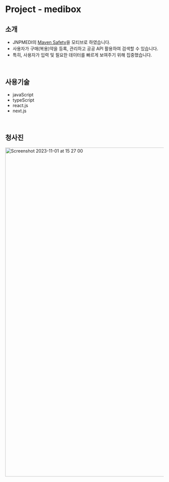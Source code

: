 # Project - medibox
## 소개
- JNPMEDI의 [Maven Safety](https://www.jnpmedi.com/ko/maven-clinical-cloud/demo-videos/safety)을 모티브로 하였습니다.
- 사용자가 구매(복용)약을 등록, 관리하고 공공 API 활용하여 검색할 수 있습니다.
- 특히, 사용자가 입력 및 필요한 데이터를 빠르게 보여주기 위해 집중했습니다. 

<br/>

## 사용기술
- javaScript
- typeScript
- react.js
- next.js
  
<br/>

## 청사진
<img width="1042" alt="Screenshot 2023-11-01 at 15 27 00" src="https://github.com/hanlee0519-ko/time-app/assets/77566836/ba61bfc6-8026-4b59-8fba-e08f332e8f2e">
